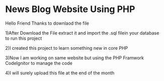 # News Blog Website Using PHP

Hello Friend Thanks to downlaod the file

1)After Download the File extract it and import the .sql filein your database to run this project

2)I created this project to learn something new in core PHP

3)Now I am working on same website but using the PHP Framwork CodeIgnitor to manage the code

4)I will surely upload this file at the end of the month 
 